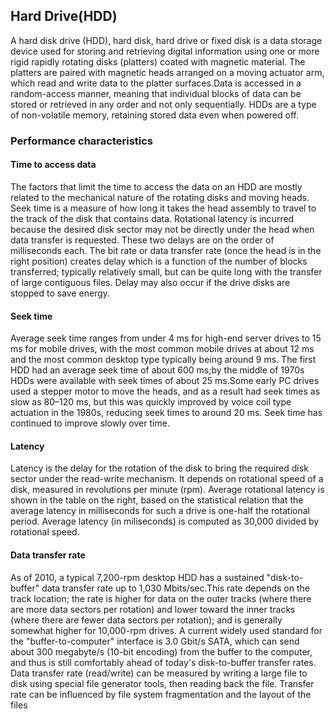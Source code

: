 ## Hard Drive(HDD)
A hard disk drive (HDD), hard disk, hard drive or fixed disk is a data storage device used for storing and retrieving digital information using one or more rigid rapidly rotating disks (platters) coated with magnetic material. The platters are paired with magnetic heads arranged on a moving actuator arm, which read and write data to the platter surfaces.Data is accessed in a random-access manner, meaning that individual blocks of data can be stored or retrieved in any order and not only sequentially. HDDs are a type of non-volatile memory, retaining stored data even when powered off.

### Performance characteristics

#### Time to access data

The factors that limit the time to access the data on an HDD are mostly related to the mechanical nature of the rotating disks and moving heads. Seek time is a measure of how long it takes the head assembly to travel to the track of the disk that contains data. Rotational latency is incurred because the desired disk sector may not be directly under the head when data transfer is requested. These two delays are on the order of milliseconds each. The bit rate or data transfer rate (once the head is in the right position) creates delay which is a function of the number of blocks transferred; typically relatively small, but can be quite long with the transfer of large contiguous files. Delay may also occur if the drive disks are stopped to save energy. 

#### Seek time

Average seek time ranges from under 4 ms for high-end server drives to 15 ms for mobile drives, with the most common mobile drives at about 12 ms and the most common desktop type typically being around 9 ms. The first HDD had an average seek time of about 600 ms;by the middle of 1970s HDDs were available with seek times of about 25 ms.Some early PC drives used a stepper motor to move the heads, and as a result had seek times as slow as 80–120 ms, but this was quickly improved by voice coil type actuation in the 1980s, reducing seek times to around 20 ms. Seek time has continued to improve slowly over time. 

#### Latency

Latency is the delay for the rotation of the disk to bring the required disk sector under the read-write mechanism. It depends on rotational speed of a disk, measured in revolutions per minute (rpm). Average rotational latency is shown in the table on the right, based on the statistical relation that the average latency in milliseconds for such a drive is one-half the rotational period. Average latency (in miliseconds) is computed as 30,000 divided by rotational speed. 

#### Data transfer rate

As of 2010, a typical 7,200-rpm desktop HDD has a sustained "disk-to-buffer" data transfer rate up to 1,030 Mbits/sec.This rate depends on the track location; the rate is higher for data on the outer tracks (where there are more data sectors per rotation) and lower toward the inner tracks (where there are fewer data sectors per rotation); and is generally somewhat higher for 10,000-rpm drives. A current widely used standard for the "buffer-to-computer" interface is 3.0 Gbit/s SATA, which can send about 300 megabyte/s (10-bit encoding) from the buffer to the computer, and thus is still comfortably ahead of today's disk-to-buffer transfer rates. Data transfer rate (read/write) can be measured by writing a large file to disk using special file generator tools, then reading back the file. Transfer rate can be influenced by file system fragmentation and the layout of the files

